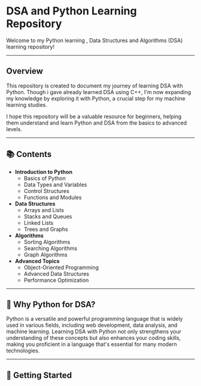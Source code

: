 # DSA and Python Learning Repository

Welcome to my Python learning , Data Structures and Algorithms (DSA) learning repository! 

---

## Overview

This repository is created to document my journey of learning DSA with Python. Though i gave already learned DSA using C++, I'm now expanding my knowledge by exploring it with Python, a crucial step for my machine learning studies. 

I hope this repository will be a valuable resource for beginners, helping them understand and learn Python and DSA from the basics to advanced levels.

---

## 📚 Contents

<ul>
  <li><b>Introduction to Python</b>
    <ul>
      <li>Basics of Python</li>
      <li>Data Types and Variables</li>
      <li>Control Structures</li>
      <li>Functions and Modules</li>
    </ul>
  </li>
  <li><b>Data Structures</b>
    <ul>
      <li>Arrays and Lists</li>
      <li>Stacks and Queues</li>
      <li>Linked Lists</li>
      <li>Trees and Graphs</li>
    </ul>
  </li>
  <li><b>Algorithms</b>
    <ul>
      <li>Sorting Algorithms</li>
      <li>Searching Algorithms</li>
      <li>Graph Algorithms</li>
    </ul>
  </li>
  <li><b>Advanced Topics</b>
    <ul>
      <li>Object-Oriented Programming</li>
      <li>Advanced Data Structures</li>
      <li>Performance Optimization</li>
    </ul>
  </li>
</ul>

---

## 🐍 Why Python for DSA?

Python is a versatile and powerful programming language that is widely used in various fields, including web development, data analysis, and machine learning. Learning DSA with Python not only strengthens your understanding of these concepts but also enhances your coding skills, making you proficient in a language that's essential for many modern technologies.

---

## 🚀 Getting Started
